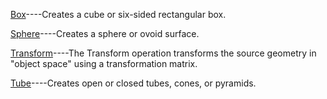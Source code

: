 
[Box]()----Creates a cube or six-sided rectangular box.

[Sphere]()----Creates a sphere or ovoid surface.

[Transform]()----The Transform operation transforms the source geometry in "object space" using a transformation matrix.

[Tube]()----Creates open or closed tubes, cones, or pyramids.
